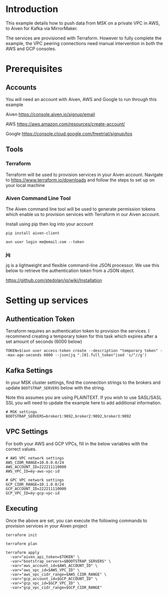 # Introduction

This example details how to push data from MSK on a private VPC in AWS, to Aiven for Kafka via MirrorMaker. 

The services are provisioned with Terraform. However to fully complete the example, the VPC peering connections need manual intervention in both the AWS and GCP consoles. 

# Prerequisites 

## Accounts

You will need an account with Aiven, AWS and Google to run through this example

Aiven https://console.aiven.io/signup/email

AWS https://aws.amazon.com/resources/create-account/

Google https://console.cloud.google.com/freetrial/signup/tos

## Tools

### Terraform

Terraform will be used to provision services in your Aiven account. Navigate to https://www.terraform.io/downloads and follow the steps to set up on your local machine

### Aiven Command Line Tool

The Aiven command line tool will be used to generate permission tokens which enable us to provision services with Terraform in our Aiven account. 

Install using pip then log into your account
```
pip install aiven-client
```

```
avn user login me@email.com --token
```

### jq
jq is a lightweight and flexible command-line JSON processor. We use this below to retrieve the authentication token from a JSON object. 

https://github.com/stedolan/jq/wiki/Installation

# Setting up services

## Authentication Token

Terraform requires an authentication token to provision the services. I recommend creating a temporary token for this task which expires after a set amount of seconds (6000 below)

```
TOKEN=$(avn user access-token create --description "temporary token" --max-age-seconds 6000 --json|jq ".[0].full_token"|sed 's/"//g')
```

## Kafka Settings

In your MSK cluster settings, find the connection strings to the brokers and update `BOOTSTRAP_SERVERS` below with the string. 

Note this assumes you are using PLAINTEXT. If you wish to use SASL/SASL SSL you will need to update the example here to add additional information. 

```
# MSK settings
BOOTSTRAP_SERVERS=broker1:9092,broker2:9092,broker3:9092
```

## VPC Settings

For both your AWS and GCP VPCs, fill in the below variables with the correct values.

```
# AWS VPC network settings
AWS_CIDR_RANGE=10.0.0.0/24
AWS_ACCOUNT_ID=222211110000
AWS_VPC_ID=my-aws-vpc-id

# GPC VPC network settings
GCP_CIDR_RANGE=10.1.0.0/24
GCP_ACCOUNT_ID=222211110000
GCP_VPC_ID=my-gcp-vpc-id
```

## Executing 
Once the above are set, you can execute the following commands to provision services in your Aiven project

```
terraform init

terraform plan

terraform apply 
  -var="aiven_api_token=$TOKEN" \
  -var="bootstrap_servers=$BOOTSTRAP_SERVERS" \
  -var="aws_account_id=$AWS_ACCOUNT_ID" \
  -var="aws_vpc_id=$AWS_VPC_ID" \
  -var="aws_vpc_cidr_range=$AWS_CIDR_RANGE" \
  -var="gcp_account_id=$GCP_ACCOUNT_ID" \
  -var="gcp_vpc_id=$GCP_VPC_ID" \
  -var="gcp_vpc_cidr_range=$GCP_CIDR_RANGE"

```
